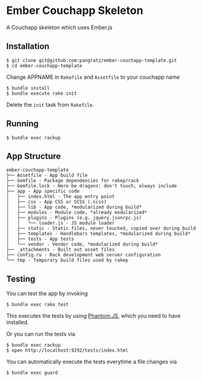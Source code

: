 Ember Couchapp Skeleton
=======================

A Couchapp skeleton which uses Ember.js

Installation
------------

    $ git clone git@github.com:pangratz/ember-couchapp-template.git
    $ cd ember-couchapp-template

Change APPNAME in `Rakefile` and `Assetfile` to your couchapp name

    $ bundle install
    $ bundle execute rake init

Delete the `init` task from `Rakefile`.

Running
-------

    $ bundle exec rackup

App Structure
-------------

    ember-couchapp-template
    ├── Assetfile - App build file
    ├── Gemfile - Package dependencies for rakep/rack
    ├── Gemfile.lock - Here be dragons: don't touch, always include
    ├── app - App specific code
    │   ├── index.html - The app entry point
    │   ├── css - App CSS or SCSS (.scss)
    │   ├── lib - App code, *modularized during build*
    │   ├── modules - Module code, *already modularized*
    │   ├── plugins - Plugins (e.g. jquery.jsonrpc.js)
    │   │   └── loader.js - JS module loader
    │   ├── static - Static files, never touched, copied over during build
    │   ├── templates - Handlebars templates, *modularized during build*
    │   ├── tests - App tests
    │   └── vendor - Vendor code, *modularized during build*
    ├── _attachments - Built out asset files
    ├── config.ru - Rack development web server configuration
    └── tmp - Temporary build files used by rakep

Testing
-------

You can test the app by invoking

    $ bundle exec rake test

This executes the tests by using [Phantom.JS](http://www.phantomjs.org/), which you need to have installed.

Or you can run the tests via

    $ bundle exec rackup
    $ open http://localhost:9292/tests/index.html

You can automatically execute the tests everytime a file changes via

    $ bundle exec guard
